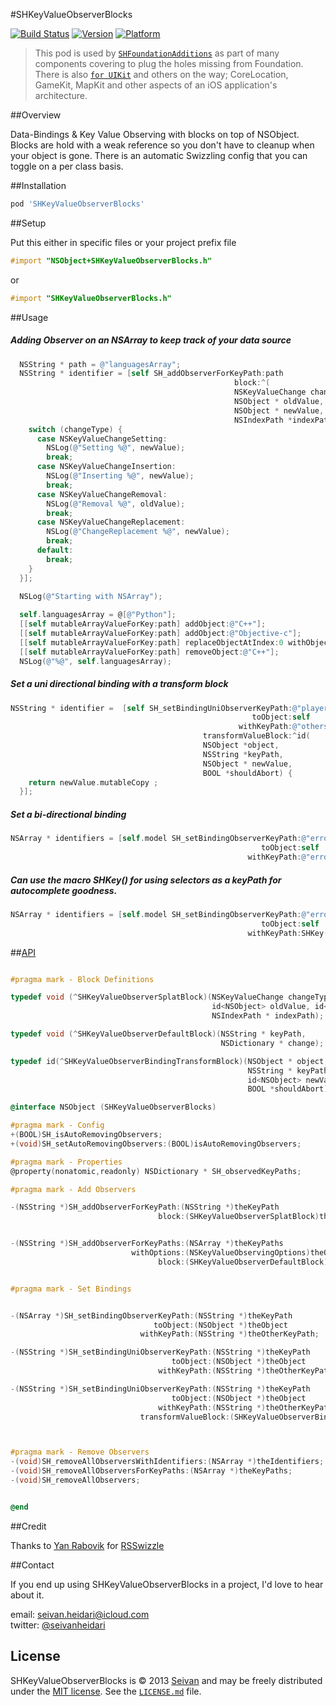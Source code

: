 #SHKeyValueObserverBlocks

[![Build Status](https://travis-ci.org/seivan/SHKeyValueObserverBlocks.png?branch=master)](https://travis-ci.org/seivan/SHKeyValueObserverBlocks)
[![Version](https://cocoapod-badges.herokuapp.com/v/SHKeyValueObserverBlocks/badge.png)](http://cocoadocs.org/docsets/SHKeyValueObserverBlocks)
[![Platform](https://cocoapod-badges.herokuapp.com/p/SHKeyValueObserverBlocks/badge.png)](http://cocoadocs.org/docsets/SHKeyValueObserverBlocks)

> This pod is used by [`SHFoundationAdditions`](https://github.com/seivan/SHFoundationAdditions) as part of many components covering to plug the holes missing from Foundation.
There is also [`for UIKit`](https://github.com/seivan/SHUIKitBlocks) and others on the way; CoreLocation, GameKit, MapKit and other aspects of an iOS application's architecture.

##Overview

Data-Bindings & Key Value Observing with blocks on top of NSObject.
Blocks are hold with a weak reference so you don't have to cleanup when your object is gone.
There is an automatic Swizzling config that you can toggle on a per class basis. 


##Installation

```ruby
pod 'SHKeyValueObserverBlocks'
```


##Setup

Put this either in specific files or your project prefix file
```objective-c
#import "NSObject+SHKeyValueObserverBlocks.h"
```
or
```objective-c
#import "SHKeyValueObserverBlocks.h"
```

##Usage

##### Adding Observer on an NSArray to keep track of your data source
```objective-c
  NSString * path = @"languagesArray";
  NSString * identifier = [self SH_addObserverForKeyPath:path 
                                                  block:^(
                                                  NSKeyValueChange changeType, 
                                                  NSObject * oldValue, 
                                                  NSObject * newValue, 
                                                  NSIndexPath *indexPath) {
    switch (changeType) {
      case NSKeyValueChangeSetting:
        NSLog(@"Setting %@", newValue);
        break;
      case NSKeyValueChangeInsertion:
        NSLog(@"Inserting %@", newValue);
        break;
      case NSKeyValueChangeRemoval:
        NSLog(@"Removal %@", oldValue);
        break;
      case NSKeyValueChangeReplacement:
        NSLog(@"ChangeReplacement %@", newValue);
        break;
      default:
        break;
    }
  }];
  
  NSLog(@"Starting with NSArray");

  self.languagesArray = @[@"Python"];
  [[self mutableArrayValueForKey:path] addObject:@"C++"];
  [[self mutableArrayValueForKey:path] addObject:@"Objective-c"];
  [[self mutableArrayValueForKey:path] replaceObjectAtIndex:0 withObject:@"Ruby"];
  [[self mutableArrayValueForKey:path] removeObject:@"C++"];
  NSLog(@"%@", self.languagesArray);

```

##### Set a uni directional binding with a transform block

```objective-c
NSString * identifier =  [self SH_setBindingUniObserverKeyPath:@"playersDictionary" 
                                                      toObject:self
                                                   withKeyPath:@"othersDictionary"
                                           transformValueBlock:^id(
                                           NSObject *object, 
                                           NSString *keyPath, 
                                           NSObject * newValue, 
                                           BOOL *shouldAbort) {
    return newValue.mutableCopy ;
  }];

```

##### Set a bi-directional binding

```objective-c
NSArray * identifiers = [self.model SH_setBindingObserverKeyPath:@"errors" 
                                                        toObject:self 
                                                     withKeyPath:@"errors"];
```

##### Can use the macro SHKey() for using selectors as a keyPath for autocomplete goodness. 

```objective-c
NSArray * identifiers = [self.model SH_setBindingObserverKeyPath:@"errors" 
                                                        toObject:self 
                                                     withKeyPath:SHKey(errors)"];
```



##[API](https://github.com/seivan/SHKeyValueObserverBlocks/blob/develop/SHKeyValueObserverBlocks/NSObject%2BSHKeyValueObserverBlocks.h)

```objective-c

#pragma mark - Block Definitions

typedef void (^SHKeyValueObserverSplatBlock)(NSKeyValueChange changeType,
                                             id<NSObject> oldValue, id<NSObject> newValue,
                                             NSIndexPath * indexPath);

typedef void (^SHKeyValueObserverDefaultBlock)(NSString * keyPath,
                                               NSDictionary * change);

typedef id(^SHKeyValueObserverBindingTransformBlock)(NSObject * object,
                                                     NSString * keyPath,
                                                     id<NSObject> newValue,
                                                     BOOL *shouldAbort);

@interface NSObject (SHKeyValueObserverBlocks)

#pragma mark - Config
+(BOOL)SH_isAutoRemovingObservers;
+(void)SH_setAutoRemovingObservers:(BOOL)isAutoRemovingObservers;

#pragma mark - Properties
@property(nonatomic,readonly) NSDictionary * SH_observedKeyPaths;

#pragma mark - Add Observers

-(NSString *)SH_addObserverForKeyPath:(NSString *)theKeyPath
                                 block:(SHKeyValueObserverSplatBlock)theBlock;


-(NSString *)SH_addObserverForKeyPaths:(NSArray *)theKeyPaths
                           withOptions:(NSKeyValueObservingOptions)theOptions
                                 block:(SHKeyValueObserverDefaultBlock)theBlock;


#pragma mark - Set Bindings


-(NSArray *)SH_setBindingObserverKeyPath:(NSString *)theKeyPath
                                toObject:(NSObject *)theObject
                             withKeyPath:(NSString *)theOtherKeyPath;

-(NSString *)SH_setBindingUniObserverKeyPath:(NSString *)theKeyPath
                                    toObject:(NSObject *)theObject
                                 withKeyPath:(NSString *)theOtherKeyPath;

-(NSString *)SH_setBindingUniObserverKeyPath:(NSString *)theKeyPath
                                    toObject:(NSObject *)theObject
                                 withKeyPath:(NSString *)theOtherKeyPath
                             transformValueBlock:(SHKeyValueObserverBindingTransformBlock)theBlock;



#pragma mark - Remove Observers
-(void)SH_removeAllObserversWithIdentifiers:(NSArray *)theIdentifiers;
-(void)SH_removeAllObserversForKeyPaths:(NSArray *)theKeyPaths;
-(void)SH_removeAllObservers;


@end

```

##Credit

Thanks to [Yan Rabovik](https://twitter.com/rabovik) for [RSSwizzle](https://github.com/rabovik/RSSwizzle)

##Contact

If you end up using SHKeyValueObserverBlocks in a project, I'd love to hear about it.

email: [seivan.heidari@icloud.com](mailto:seivan.heidari@icloud.com)  
twitter: [@seivanheidari](https://twitter.com/seivanheidari)

## License

SHKeyValueObserverBlocks is © 2013 [Seivan](http://www.github.com/seivan) and may be freely
distributed under the [MIT license](http://opensource.org/licenses/MIT).
See the [`LICENSE.md`](https://github.com/seivan/SHKeyValueObserverBlocks/blob/master/LICENSE.md) file.
